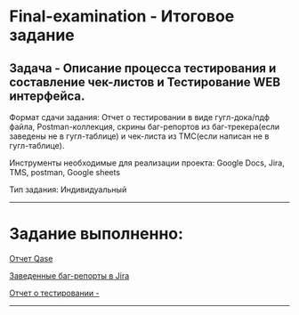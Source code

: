 # Final-examination - Итоговое задание 
 
## Задача - Описание процесса тестирования и составление чек-листов и Тестирование WEB интерфейса.

Формат сдачи задания:
Отчет о тестировании в виде гугл-дока/пдф файла, Postman-коллекция, скрины баг-репортов из баг-трекера(если заведены не в гугл-таблице) и чек-листа из ТМС(если написан не в гугл-таблице).

Инструменты необходимые для реализации проекта:
Google Docs, Jira, TMS, postman, Google sheets

Тип задания: Индивидуальный


---------------------------------------------------

# Задание выполненно:

[Отчет Qase](https://app.qase.io/public/report/f69a160a029f2294dfa9852a1e7c7e9d532c813a)

[Заведенные баг-репорты в Jira](https://mang00sta.github.io/for_last_exam_jira_/)

[Отчет о тестировании - ](https://docs.google.com/document/d/1ml5laUBo4LeVmwMnQdqHrSyzDBhV6wb-BlzwNx32fDQ/edit?usp=sharing)


_________________

